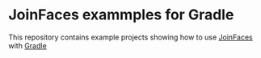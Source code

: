 # JoinFaces exammples for Gradle

This repository contains example projects showing how to use [JoinFaces](https://github.com/joinfaces/joinfaces) with [Gradle](https://gradle.org)